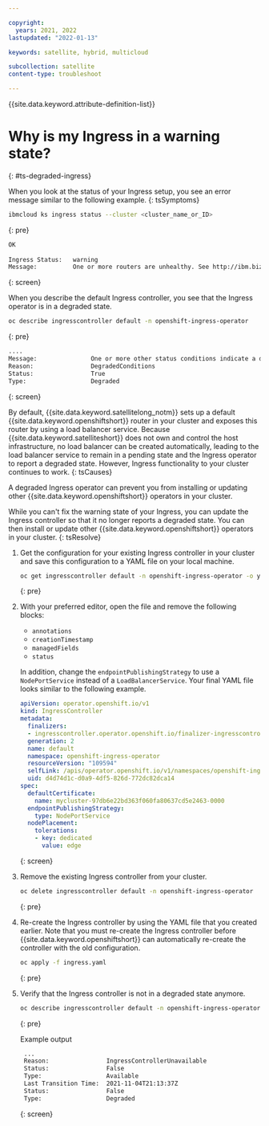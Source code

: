 ```yaml
---

copyright:
  years: 2021, 2022
lastupdated: "2022-01-13"

keywords: satellite, hybrid, multicloud

subcollection: satellite
content-type: troubleshoot

---
```


{{site.data.keyword.attribute-definition-list}}

# Why is my Ingress in a warning state?
{: #ts-degraded-ingress}


When you look at the status of your Ingress setup, you see an error message similar to the following example.
{: tsSymptoms}

```sh
ibmcloud ks ingress status --cluster <cluster_name_or_ID>
```
{: pre}

```sh
OK
                     
Ingress Status:   warning   
Message:          One or more routers are unhealthy. See http://ibm.biz/ingress-router-ts  
```
{: screen}

When you describe the default Ingress controller, you see that the Ingress operator is in a degraded state.

```sh
oc describe ingresscontroller default -n openshift-ingress-operator
```
{: pre}

```sh
....   
Message:               One or more other status conditions indicate a degraded state: LoadBalancerReady=False (LoadBalancerPending: The LoadBalancer service is pending)
Reason:                DegradedConditions
Status:                True
Type:                  Degraded
```
{: screen}


By default, {{site.data.keyword.satellitelong_notm}} sets up a default {{site.data.keyword.openshiftshort}} router in your cluster and exposes this router by using a load balancer service. Because {{site.data.keyword.satelliteshort}} does not own and control the host infrastructure, no load balancer can be created automatically, leading to the load balancer service to remain in a pending state and the Ingress operator to report a degraded state. However, Ingress functionality to your cluster continues to work.
{: tsCauses}

A degraded Ingress operator can prevent you from installing or updating other {{site.data.keyword.openshiftshort}} operators in your cluster.


While you can't fix the warning state of your Ingress, you can update the Ingress controller so that it no longer reports a degraded state. You can then install or update other {{site.data.keyword.openshiftshort}} operators in your cluster.
{: tsResolve}

1. Get the configuration for your existing Ingress controller in your cluster and save this configuration to a YAML file on your local machine.
    ```sh
    oc get ingresscontroller default -n openshift-ingress-operator -o yaml > ingress.yaml
    ```
    {: pre}

2. With your preferred editor, open the file and remove the following blocks:
    - `annotations`
    - `creationTimestamp`
    - `managedFields`
    - `status`
    
    In addition, change the `endpointPublishingStrategy` to use a `NodePortService` instead of a `LoadBalancerService`. Your final YAML file looks similar to the following example.
    
    ```yaml
    apiVersion: operator.openshift.io/v1
    kind: IngressController
    metadata:
      finalizers:
      - ingresscontroller.operator.openshift.io/finalizer-ingresscontroller
      generation: 2
      name: default
      namespace: openshift-ingress-operator
      resourceVersion: "109594"
      selfLink: /apis/operator.openshift.io/v1/namespaces/openshift-ingress-operator/ingresscontrollers/default
      uid: d4d74d1c-d0a9-4df5-826d-772dc82dca14
    spec:
      defaultCertificate:
        name: mycluster-97db6e22bd363f060fa80637cd5e2463-0000
      endpointPublishingStrategy:
        type: NodePortService
      nodePlacement:
        tolerations:
        - key: dedicated
          value: edge
    ```
   {: screen}

3. Remove the existing Ingress controller from your cluster.
    ```sh
    oc delete ingresscontroller default -n openshift-ingress-operator
    ```
    {: pre}
    
4. Re-create the Ingress controller by using the YAML file that you created earlier. Note that you must re-create the Ingress controller before {{site.data.keyword.openshiftshort}} can automatically re-create the controller with the old configuration.
    ```sh
    oc apply -f ingress.yaml
    ```
    {: pre}

5. Verify that the Ingress controller is not in a degraded state anymore.
    ```sh
    oc describe ingresscontroller default -n openshift-ingress-operator 
    ```
    {: pre}

    Example output
    ```sh
     ...
     Reason:                IngressControllerUnavailable
     Status:                False
     Type:                  Available
     Last Transition Time:  2021-11-04T21:13:37Z
     Status:                False
     Type:                  Degraded
    ```
    {: screen}
    
    
    
    

